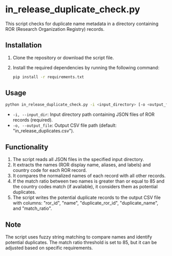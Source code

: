 # in_release_duplicate_check.py

This script checks for duplicate name metadata in a directory containing ROR (Research Organization Registry) records.

## Installation

1. Clone the repository or download the script file.
2. Install the required dependencies by running the following command:

   ```bash
   pip install -r requirements.txt
   ```

## Usage

```bash
python in_release_duplicate_check.py -i <input_directory> [-o <output_file>]
```

- `-i, --input_dir`: Input directory path containing JSON files of ROR records (required).
- `-o, --output_file`: Output CSV file path (default: "in_release_duplicates.csv").

## Functionality

1. The script reads all JSON files in the specified input directory.
2. It extracts the names (ROR display name, aliases, and labels) and country code for each ROR record.
3. It compares the normalized names of each record with all other records.
4. If the match ratio between two names is greater than or equal to 85 and the country codes match (if available), it considers them as potential duplicates.
5. The script writes the potential duplicate records to the output CSV file with columns: "ror_id", "name", "duplicate_ror_id", "duplicate_name", and "match_ratio".

## Note

The script uses fuzzy string matching to compare names and identify potential duplicates. The match ratio threshold is set to 85, but it can be adjusted based on specific requirements.